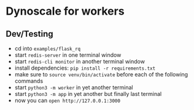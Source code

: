 # Dynoscale for workers

## Dev/Testing

- cd into `examples/flask_rq`
- start `redis-server` in one terminal window
- start `redis-cli monitor` in another terminal window
- install dependencies: `pip install -r requirements.txt`
- make sure to `source venv/bin/activate` before each of the following commands
- start `python3 -m worker` in yet another terminal
- start `python3 -m app` in yet another but finally last terminal
- now you can `open http://127.0.0.1:3000`